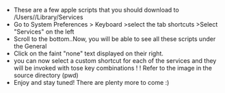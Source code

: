 - These are a few apple scripts that you should download to /Users/<user>/Library/Services
- Go to System Preferences > Keyboard >select the tab shortcuts >Select "Services" on the left
- Scroll to the bottom..Now, you will be able to see all these scripts under the General
- Click on the faint "none" text displayed on their right.
- you can now select a custom shortcut for each of the services and they will be invoked with tose key combinations ! !
Refer to the image in the source directory (pwd)
- Enjoy and stay tuned! There are plenty more to come :)
